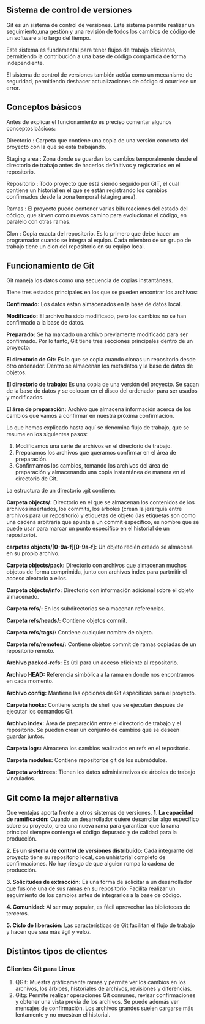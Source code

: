 ## Sistema de control de versiones 
Git es un sistema  de control de versiones. Este sistema permite realizar un seguimiento,una gestión y una revisión de todos los cambios de código de un software a lo largo del tiempo. 

Este sistema es fundamental para tener flujos de trabajo eficientes, permitiendo la contribución a una base de código compartida de forma independiente.

El sistema de control de versiones también actúa como un mecanismo de seguridad, permitiendo deshacer actualizaciones de código si ocurriese un error.

## Conceptos básicos
Antes de explicar el funcionamiento es preciso comentar algunos conceptos básicos:

Directorio
: Carpeta que contiene una copia de una versión concreta del proyecto con la que se está trabajando.

Staging area 
: Zona donde se guardan los cambios temporalmente desde el directorio de trabajo antes de hacerlos definitivos y registrarlos en el repositorio.

Repositorio
: Todo proyecto que está siendo seguido por GIT, el cual contiene un historial en el que se están registrando los cambios confirmados desde la zona temporal (staging area).

Ramas
: El proyecto puede contener varias bifurcaciones del estado del código, que sirven como nuevos camino para evolucionar el código, en paralelo con otras ramas. 

Clon
: Copia exacta del repositorio. Es lo primero que debe hacer un programador cuando se integra al equipo. Cada miembro de un grupo de trabajo tiene un clon del repositorio en su equipo local.

## Funcionamiento de Git

Git maneja los datos como una secuencia de copias instantáneas.

Tiene tres estados principales en los que se pueden encontrar los archivos:

**Confirmado:** Los datos están almacenados en la base de datos local.

**Modificado:** El archivo ha sido modificado, pero los cambios no se han confirmado a la base de datos.

**Preparado:** Se ha marcado un archivo previamente modificado para ser confirmado.
Por lo tanto, Git tiene tres secciones principales dentro de un proyecto:

**El directorio de Git:** Es lo que se copia cuando clonas un repositorio desde otro ordenador. Dentro se almacenan los metadatos y la base de datos de objetos.

**El directorio de trabajo:** Es una copia de una versión del proyecto. Se sacan de la base de datos y se colocan en el disco del ordenador para ser usados y modificados.

**El área de preparación:** Archivo que almacena información acerca de los cambios que vamos a confirmar en nuestra próxima confirmación.

Lo que hemos explicado hasta aquí se denomina flujo de trabajo, que se resume en los siguientes pasos:
1. Modificamos una serie de archivos en el directorio de trabajo.
2. Preparamos los archivos que queramos confirmar en el área de preparación.
3. Confirmamos los cambios, tomando los archivos del área de preparación y almacenando una copia instantánea de manera en el directorio de Git. 

La estructura de un directorio .git contiene:

**Carpeta objects/:** Directorio en el que se almacenan los contenidos de los archivos insertados, los commits, los árboles (crean la jerarquía entre archivos para un repositorio) y etiquetas de objeto (las etiquetas son como una cadena arbitraria que apunta a un commit específico, es nombre que se puede usar para marcar un punto específico en el historial de un repositorio).

**carpetas objects/[0-9a-f][0-9a-f]:** Un objeto recién creado se almacena en su propio archivo.

**Carpeta objects/pack:** Directorio con archivos que almacenan muchos objetos de forma comprimida, junto con     archivos index para partmitir el acceso aleatorio a ellos.

**Carpeta objects/info:** Directorio con información adicional sobre el objeto almacenado.

**Carpeta refs/:** En los subdirectorios se almacenan referencias.

**Carpeta refs/heads/:** Contiene objetos commit.

**Carpeta refs/tags/:** Contiene cualquier nombre de objeto.

**Carpeta refs/remotes/:** Contiene objetos commit de ramas copiadas de un repositorio remoto.

**Archivo packed-refs:** Es útil para un acceso eficiente al repositorio.

**Archivo HEAD:** Referencia simbólica a la rama en donde nos encontramos en cada momento.

**Archivo config:** Mantiene las opciones de Git específicas para el proyecto.

**Carpeta hooks:** Contiene scripts de shell que se ejecutan después de ejecutar los comandos Git.

**Archivo index:** Área de preparación entre el directorio de trabajo y el repositorio. Se pueden crear un conjunto de cambios que se deseen guardar juntos.

**Carpeta logs:** Almacena los cambios realizados en refs en el repositorio.

**Carpeta modules:** Contiene repositorios git de los submódulos.

**Carpeta worktrees:** Tienen los datos administrativos de árboles de trabajo vinculados.


## Git como la mejor alternativa
Que ventajas aporta frente a otros sistemas de versiones.
**1. La capacidad de ramificación:** Cuando un desarrollador quiere desarrollar algo específico sobre su proyecto, crea una nueva rama para garantizar que la rama principal siempre contenga el código depurado y de calidad para la producción. 

**2. Es un sistema de control de versiones distribuído:** Cada integrante del proyecto tiene su repositorio local, con unhistorial completo de confirmaciones. No hay riesgo de que alguien rompa la cadena de producción.

**3. Solicitudes de extracción:** Es una forma de solicitar a un desarrollador que fusione una de sus ramas en su repositorio. Facilita realizar un seguimiento de los cambios antes de integrarlos a la base de código.

**4. Comunidad:** Al ser muy popular, es fácil aprovechar las bibliotecas de terceros.

**5. Ciclo de liberación:** Las características de Git facilitan el flujo de trabajo y hacen que sea más ágil y veloz. 

## Distintos tipos de clientes

### Clientes Git para Linux
1. QGit: Muestra gráficamente ramas y permite ver los cambios en los archivos, los árbloes, historiales de archivos, revisiones y diferencias.
2. Gitg: Permite realizar operaciones Git comunes, revisar confirmaciones y obtener una vista previa de los archivos. Se puede además ver mensajes de confirmación. 
Los archivos grandes suelen cargarse más lentamente y no muestran el historial.

